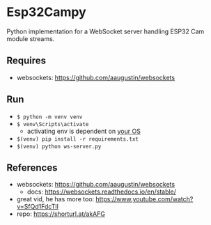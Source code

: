 # Esp32Campy
Python implementation for a WebSocket server handling ESP32 Cam module streams.

## Requires
- websockets: https://github.com/aaugustin/websockets

## Run
- `$ python -m venv venv`
- `$ venv\Scripts\activate`
  - activating env is dependent on [your OS](https://www.infoworld.com/article/3239675/virtualenv-and-venv-python-virtual-environments-explained.html)
- `$(venv) pip install -r requirements.txt`
- `$(venv) python ws-server.py`

## References
- websockets: https://github.com/aaugustin/websockets
  - docs: https://websockets.readthedocs.io/en/stable/
- great vid, he has more too: https://www.youtube.com/watch?v=SfQd1FdcTlI
- repo: https://shorturl.at/akAFG